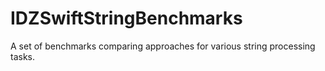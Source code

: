 # IDZSwiftStringBenchmarks
A set of benchmarks comparing approaches for various string processing tasks.
